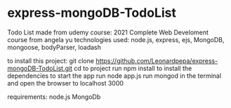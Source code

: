 # express-mongoDB-TodoList
Todo List made from udemy course: 2021 Complete Web Develoment course from angela yu
technologies used: node.js, express, ejs, MongoDB, mongoose, bodyParser, loadash 

to install this project:
  git clone https://github.com/Leonardpepa/express-mongoDB-TodoList.git
  cd to project
  run npm install to install the dependencies
  to start the app run node app.js
  run mongod in the terminal
  and open the browser to localhost 3000

requirements:
  node.js
  MongoDb
